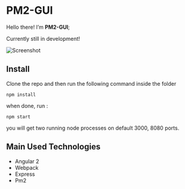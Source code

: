 # PM2-GUI

Hello there! I’m **PM2-GUI**;

Currently still in development!

![Screenshot](http://i.imgur.com/7JqFjXx.png)

## Install

Clone the repo and then run the following command inside the folder
```
npm install
```

when done, run :
```
npm start
```

you will get two running node processes on default 3000, 8080 ports.

## Main Used Technologies
- Angular 2
- Webpack
- Express
- Pm2
